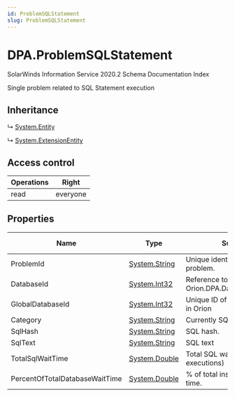 ```yaml
---
id: ProblemSQLStatement
slug: ProblemSQLStatement
---
```


# DPA.ProblemSQLStatement

SolarWinds Information Service 2020.2 Schema Documentation Index

Single problem related to SQL Statement execution

## Inheritance

↳ [System.Entity](./../System/Entity)

↳ [System.ExtensionEntity](./../System/ExtensionEntity)

## Access control

| Operations | Right |
| ------ | ------ |
| read | everyone |

## Properties

| Name | Type | Summary | Access Control |
| ------ | ------ | ------ | ------ |
| ProblemId | [System.String](https://docs.microsoft.com/en-us/dotnet/api/system.string) | Unique identifier of the problem. | everyone |
| DatabaseId | [System.Int32](https://docs.microsoft.com/en-us/dotnet/api/system.int32) | Reference to Orion.DPA.DatabaseInstance.Id. | everyone |
| GlobalDatabaseId | [System.Int32](https://docs.microsoft.com/en-us/dotnet/api/system.int32) | Unique ID of database instance in Orion | everyone |
| Category | [System.String](https://docs.microsoft.com/en-us/dotnet/api/system.string) | Currently SQL only. | everyone |
| SqlHash | [System.String](https://docs.microsoft.com/en-us/dotnet/api/system.string) | SQL hash. | everyone |
| SqlText | [System.String](https://docs.microsoft.com/en-us/dotnet/api/system.string) | SQL text | everyone |
| TotalSqlWaitTime | [System.Double](https://docs.microsoft.com/en-us/dotnet/api/system.double) | Total SQL wait time (across all executions) | everyone |
| PercentOfTotalDatabaseWaitTime | [System.Double](https://docs.microsoft.com/en-us/dotnet/api/system.double) | % of total instance execution time. | everyone |


